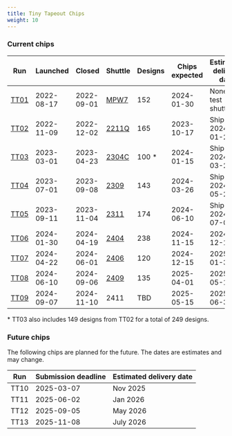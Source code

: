 ```yaml
---
title: Tiny Tapeout Chips
weight: 10
---
```


### Current chips

| Run                | Launched   | Closed     | Shuttle                                      | Designs | Chips expected | Estimated delivery date |
|--------------------|------------|------------|----------------------------------------------|---------|----------------|-------------------------|
| [TT01](/runs/tt01) | 2022-08-17 | 2022-09-01 | [MPW7](https://efabless.com/shuttle-status)  | 152     | 2024-01-30     | None - test shuttle     |
| [TT02](/runs/tt02) | 2022-11-09 | 2022-12-02 | [2211Q](https://efabless.com/shuttle-status) | 165     | 2023-10-17     | Shipped 2024-01-25      |
| [TT03](/runs/tt03) | 2023-03-01 | 2023-04-23 | [2304C](https://efabless.com/shuttle-status) | 100 \*  | 2024-01-15     | Shipped 2024-03-28      |
| [TT04](/runs/tt04) | 2023-07-01 | 2023-09-08 | [2309](https://efabless.com/shuttle-status)  | 143     | 2024-03-26     | Shipped 2024-05-24      |
| [TT05](/runs/tt05) | 2023-09-11 | 2023-11-04 | [2311](https://efabless.com/shuttle-status)  | 174     | 2024-06-10     | Shipped 2024-07-05      |
| [TT06](/runs/tt06) | 2024-01-30 | 2024-04-19 | [2404](https://efabless.com/shuttle-status)  | 238     | 2024-11-15     | 2024-12-15              |
| [TT07](/runs/tt07) | 2024-04-22 | 2024-06-01 | [2406](https://efabless.com/shuttle-status)  | 120     | 2024-12-15     | 2025-01-30              |
| [TT08](/runs/tt08) | 2024-06-10 | 2024-09-06 | [2409](https://efabless.com/shuttle-status)  | 135     | 2025-04-01     | 2025-05-12              |
| [TT09](https://app.tinytapeout.com/shuttles/tt09) | 2024-09-07 | 2024-11-10 | 2411          | TBD     | 2025-05-15     | 2025-06-30              |

\* TT03 also includes 149 designs from TT02 for a total of 249 designs.

### Future chips

The following chips are planned for the future. The dates are estimates and may change.

| Run  | Submission deadline | Estimated delivery date |
|------|---------------------|-------------------------|
| TT10 | 2025-03-07          | Nov 2025                |
| TT11 | 2025-06-02          | Jan 2026                |
| TT12 | 2025-09-05          | May 2026                |
| TT13 | 2025-11-08          | July 2026               |
